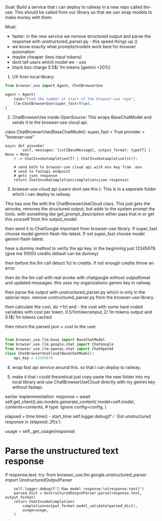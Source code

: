 
Goal:
Build a service that i can deploy to railway in a new repo called llm-use.
This should be called from our library so that we can wrap models to make money with them.

Moat:
- faster: in the new service we remove structured output and parse the response with unstructured_parser.py - this speed things up ()
- we know exactly what prompts/models work best for browser automation
- maybe cheaper (less input tokens)
- dont tell users which model we - use 
- black box charge 0.5$/ 1m tokens (gemini +20%)


1. UX from local library:

```python
from browser_use import Agent, ChatBrowserUse

agent = Agent(
    task="Find the number of stars of the browser-use repo",
    llm=ChatBrowserUse(super_fast=True),
)
```



2. ChatBrowserUse inside OpenSource:
This wraps BaseChatModel and sends it to the browser-use cloud api.

class ChatBrowserUse(BaseChatModel):
    super_fast = True
    provider = "browser-use"

    async def ainvoke(
            self, messages: list[BaseMessage], output_format: type[T] | None = None
        ) -> ChatInvokeCompletion[T] | ChatInvokeCompletion[str]:

        # send both to browser-use cloud api with env key from .env
        # send to fastapi endpoint
        # gets json response
        return ChatInvokeCompletion(completion=json response)

    


3. browser-use cloud api (users dont see this ): 
This is in a seperate folder which i can deploy to railway.

This has one file with the  ChatBrowserUseCloud class.
This just gets the ainvoke, removes the structured output, but adds to the system prompt the tools.
with something like get_prompt_description either pass that in or get this yourself from the output_model.

then send it to ChatGoogle important from browser-use library.
If super_fast choose model gemini-flash-lite-latest.
If not super_fast choose model gemini-flash-latest.

have a dummy method to verify the api key. in the beginning just 12345678. (give me 10000 credits default can be dummy)

then before the llm call detuct 1ct in credits. if not enough credits throw an error. 

then do the llm call with real aivoke with chatgoogle without outputfomat and updated messages. 
this uses my organizations gemini key in railway.


then parse the output with unstructured_parser.py which is only in the special repo.
remove unstructured_parser.py from the browser-use library.

then calculate the cost, do +1ct and - the cost with some hard coded variables with cost per token. 
0.5$/ 1m tokens input, 2$/ 1m tokens output and 0.1$/ 1m tokens cached


then return the parsed json + cost to the user.


```python

from browser_use.llm.base import BaseChatModel
from browser_use.llm.google.chat import ChatGoogle
from browser_use.llm.openai.chat import ChatOpenAI
class ChatBrowserUseCloud(BaseChatModel):
    api_key = 12345678

```


4. wrap fast api service around this. so that i can deploy to railway.




5. make it that i could theoretical just copy paste the new folder into my local library and use ChatBrowserUseCloud directly with my gemini key without fastapi.




earlier implemmentation:
response = await self.get_client().aio.models.generate_content(
    model=self.model,
    contents=contents,  # type: ignore
    config=config,
)

elapsed = time.time() - start_time
self.logger.debug(f'✅ Got unstructured response in {elapsed:.2f}s')

usage = self._get_usage(response)

# Parse the unstructured text response
if response.text:
    try:
        from browser_use.llm.google.unstructured_parser import UnstructuredOutputParser

        self.logger.debug(f'📄 Raw model response:\n{response.text}')
        parsed_dict = UnstructuredOutputParser.parse(response.text, output_format)
        return ChatInvokeCompletion(
            completion=output_format.model_validate(parsed_dict),
            usage=usage,
        )